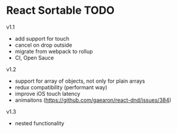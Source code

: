 # React Sortable TODO

v1.1
- add support for touch
- cancel on drop outside
- migrate from webpack to rollup
- CI, Open Sauce

v1.2
- support for array of objects, not only for plain arrays
- redux compatibility (performant way)
- improve iOS touch latency
- animaitons (https://github.com/gaearon/react-dnd/issues/384)

v1.3
- nested functionality